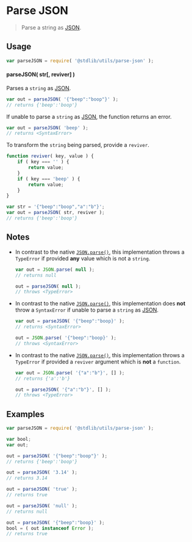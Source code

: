 # Parse JSON

> Parse a string as [JSON][json].


<section class="usage">

## Usage

``` javascript
var parseJSON = require( '@stdlib/utils/parse-json' );
```

#### parseJSON( str[, reviver] )

Parses a `string` as [JSON][json].

``` javascript
var out = parseJSON( '{"beep":"boop"}' );
// returns {'beep':'boop'}
```

If unable to parse a `string` as [JSON][json], the function returns an error.

``` javascript
var out = parseJSON( 'beep' );
// returns <SyntaxError>
```

To transform the `string` being parsed, provide a `reviver`.

``` javascript
function reviver( key, value ) {
    if ( key === '' ) {
        return value;
    }
    if ( key === 'beep' ) {
        return value;
    }
}

var str = '{"beep":"boop","a":"b"}';
var out = parseJSON( str, reviver );
// returns {'beep':'boop'}
```

</section>

<!-- /.usage -->


<section class="notes">

## Notes

* In contrast to the native [`JSON.parse()`][json-parse], this implementation throws a `TypeError` if provided __any__ value which is not a `string`.

  ``` javascript
  var out = JSON.parse( null );
  // returns null

  out = parseJSON( null );
  // throws <TypeError>
  ```

* In contrast to the native [`JSON.parse()`][json-parse], this implementation does __not__ throw a `SyntaxError` if unable to parse a `string` as [JSON][json].

  ``` javascript
  var out = parseJSON( '{"beep":"boop}' );
  // returns <SyntaxError>

  out = JSON.parse( '{"beep":"boop}' );
  // throws <SyntaxError>
  ```

* In contrast to the native [`JSON.parse()`][json-parse], this implementation throws a `TypeError` if provided a `reviver` argument which is __not__ a `function`.

  ``` javascript
  var out = JSON.parse( '{"a":"b"}', [] );
  // returns {'a':'b'}

  out = parseJSON( '{"a":"b"}', [] );
  // throws <TypeError>
  ```


</section>

<!-- /.notes -->


<section class="examples">

## Examples

``` javascript
var parseJSON = require( '@stdlib/utils/parse-json' );

var bool;
var out;

out = parseJSON( '{"beep":"boop"}' );
// returns {'beep':'boop'}

out = parseJSON( '3.14' );
// returns 3.14

out = parseJSON( 'true' );
// returns true

out = parseJSON( 'null' );
// returns null

out = parseJSON( '{"beep":"boop}' );
bool = ( out instanceof Error );
// returns true
```

</section>

<!-- /.examples -->


<section class="links">

[json]: http://www.json.org/
[json-parse]: https://developer.mozilla.org/en/docs/Web/JavaScript/Reference/Global_Objects/JSON/parse

</section>

<!-- /.links -->
